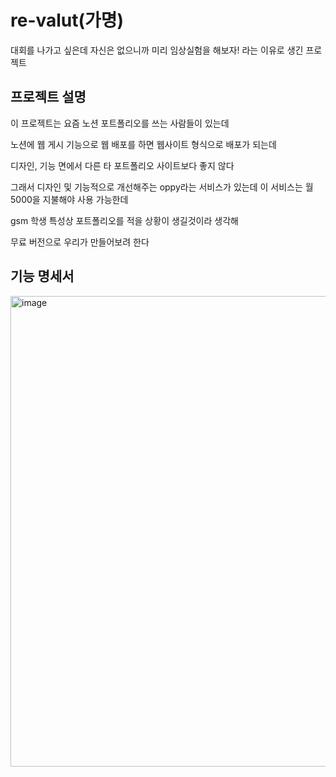 # re-valut(가명)
대회를 나가고 싶은데 자신은 없으니까 미리 임상실험을 해보자! 라는 이유로 생긴 프로젝트

## 프로젝트 설명
이 프로젝트는 요즘 노션 포트폴리오를 쓰는 사람들이 있는데

노션에 웹 게시 기능으로 웹 배포를 하면 웹사이트 형식으로 배포가 되는데

디자인, 기능 면에서 다른 타 포트폴리오 사이트보다 좋지 않다

그래서 디자인 및 기능적으로 개선해주는 oppy라는 서비스가 있는데 이 서비스는 월 5000을 지불해야 사용 가능한데

gsm 학생 특성상 포트폴리오를 적을 상황이 생길것이라 생각해

무료 버전으로 우리가 만들어보려 한다

## 기능 명세서
<img width="753" alt="image" src="https://github.com/GSMIOTjgh/Delivery/assets/132252115/f3d4848f-f087-4cf3-bf28-2114ab8098bf">
